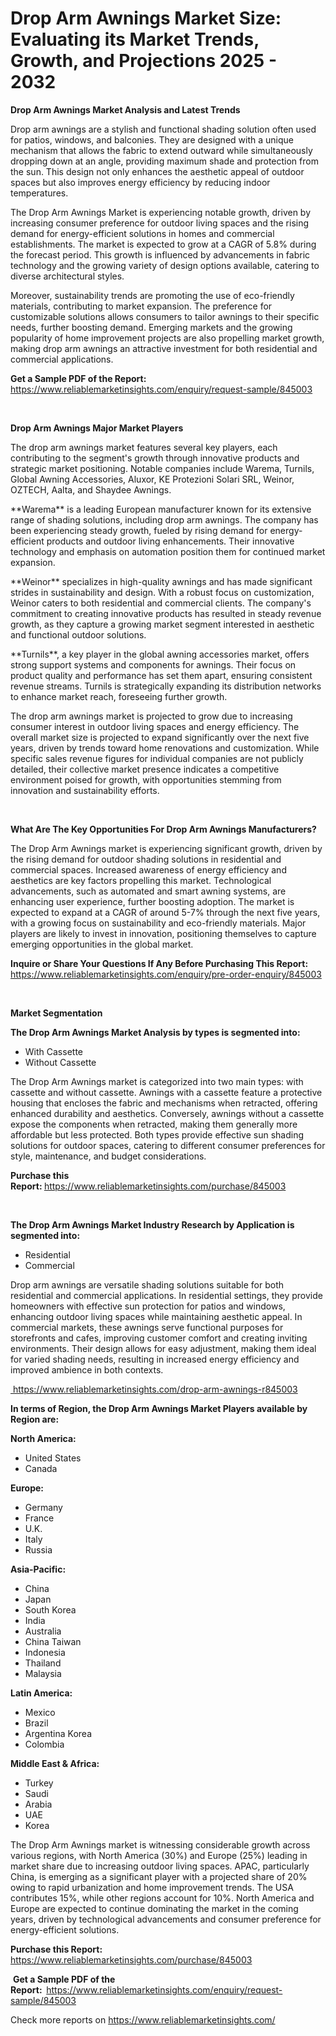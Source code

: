 <p><h1>Drop Arm Awnings Market Size: Evaluating its Market Trends, Growth, and Projections 2025 - 2032</h1></p><p><strong>Drop Arm Awnings Market Analysis and Latest Trends</strong></p>
<p><p>Drop arm awnings are a stylish and functional shading solution often used for patios, windows, and balconies. They are designed with a unique mechanism that allows the fabric to extend outward while simultaneously dropping down at an angle, providing maximum shade and protection from the sun. This design not only enhances the aesthetic appeal of outdoor spaces but also improves energy efficiency by reducing indoor temperatures.</p><p>The Drop Arm Awnings Market is experiencing notable growth, driven by increasing consumer preference for outdoor living spaces and the rising demand for energy-efficient solutions in homes and commercial establishments. The market is expected to grow at a CAGR of 5.8% during the forecast period. This growth is influenced by advancements in fabric technology and the growing variety of design options available, catering to diverse architectural styles. </p><p>Moreover, sustainability trends are promoting the use of eco-friendly materials, contributing to market expansion. The preference for customizable solutions allows consumers to tailor awnings to their specific needs, further boosting demand. Emerging markets and the growing popularity of home improvement projects are also propelling market growth, making drop arm awnings an attractive investment for both residential and commercial applications.</p></p>
<p><strong>Get a Sample PDF of the Report:&nbsp;</strong> <a href="https://www.reliablemarketinsights.com/enquiry/request-sample/845003?utm_campaign=2538&utm_medium=2&utm_source=Github&utm_content=ia&utm_term=10042025&utm_id=drop-arm-awnings">https://www.reliablemarketinsights.com/enquiry/request-sample/845003</a></p>
<p>&nbsp;</p>
<p><strong>Drop Arm Awnings Major Market Players</strong></p>
<p><p>The drop arm awnings market features several key players, each contributing to the segment's growth through innovative products and strategic market positioning. Notable companies include Warema, Turnils, Global Awning Accessories, Aluxor, KE Protezioni Solari SRL, Weinor, OZTECH, Aalta, and Shaydee Awnings.</p><p>**Warema** is a leading European manufacturer known for its extensive range of shading solutions, including drop arm awnings. The company has been experiencing steady growth, fueled by rising demand for energy-efficient products and outdoor living enhancements. Their innovative technology and emphasis on automation position them for continued market expansion.</p><p>**Weinor** specializes in high-quality awnings and has made significant strides in sustainability and design. With a robust focus on customization, Weinor caters to both residential and commercial clients. The company's commitment to creating innovative products has resulted in steady revenue growth, as they capture a growing market segment interested in aesthetic and functional outdoor solutions.</p><p>**Turnils**, a key player in the global awning accessories market, offers strong support systems and components for awnings. Their focus on product quality and performance has set them apart, ensuring consistent revenue streams. Turnils is strategically expanding its distribution networks to enhance market reach, foreseeing further growth.</p><p>The drop arm awnings market is projected to grow due to increasing consumer interest in outdoor living spaces and energy efficiency. The overall market size is projected to expand significantly over the next five years, driven by trends toward home renovations and customization. While specific sales revenue figures for individual companies are not publicly detailed, their collective market presence indicates a competitive environment poised for growth, with opportunities stemming from innovation and sustainability efforts.</p></p>
<p>&nbsp;</p>
<p><strong>What Are The Key Opportunities For Drop Arm Awnings Manufacturers?</strong></p>
<p><p>The Drop Arm Awnings market is experiencing significant growth, driven by the rising demand for outdoor shading solutions in residential and commercial spaces. Increased awareness of energy efficiency and aesthetics are key factors propelling this market. Technological advancements, such as automated and smart awning systems, are enhancing user experience, further boosting adoption. The market is expected to expand at a CAGR of around 5-7% through the next five years, with a growing focus on sustainability and eco-friendly materials. Major players are likely to invest in innovation, positioning themselves to capture emerging opportunities in the global market.</p></p>
<p><strong>Inquire or Share Your Questions If Any Before Purchasing This Report:</strong> <a href="https://www.reliablemarketinsights.com/enquiry/pre-order-enquiry/845003?utm_campaign=2538&utm_medium=2&utm_source=Github&utm_content=ia&utm_term=10042025&utm_id=drop-arm-awnings">https://www.reliablemarketinsights.com/enquiry/pre-order-enquiry/845003</a></p>
<p>&nbsp;</p>
<p><strong>Market Segmentation</strong></p>
<p><strong>The Drop Arm Awnings Market Analysis by types is segmented into:</strong></p>
<p><ul><li>With Cassette</li><li>Without Cassette</li></ul></p>
<p><p>The Drop Arm Awnings market is categorized into two main types: with cassette and without cassette. Awnings with a cassette feature a protective housing that encloses the fabric and mechanisms when retracted, offering enhanced durability and aesthetics. Conversely, awnings without a cassette expose the components when retracted, making them generally more affordable but less protected. Both types provide effective sun shading solutions for outdoor spaces, catering to different consumer preferences for style, maintenance, and budget considerations.</p></p>
<p><strong>Purchase this Report:&nbsp;</strong><a href="https://www.reliablemarketinsights.com/purchase/845003?utm_campaign=2538&utm_medium=2&utm_source=Github&utm_content=ia&utm_term=10042025&utm_id=drop-arm-awnings">https://www.reliablemarketinsights.com/purchase/845003</a></p>
<p>&nbsp;</p>
<p><strong>The Drop Arm Awnings Market Industry Research by Application is segmented into:</strong></p>
<p><ul><li>Residential</li><li>Commercial</li></ul></p>
<p><p>Drop arm awnings are versatile shading solutions suitable for both residential and commercial applications. In residential settings, they provide homeowners with effective sun protection for patios and windows, enhancing outdoor living spaces while maintaining aesthetic appeal. In commercial markets, these awnings serve functional purposes for storefronts and cafes, improving customer comfort and creating inviting environments. Their design allows for easy adjustment, making them ideal for varied shading needs, resulting in increased energy efficiency and improved ambience in both contexts.</p></p>
<p><a href="https://www.reliablemarketinsights.com/drop-arm-awnings-r845003?utm_campaign=2538&utm_medium=2&utm_source=Github&utm_content=ia&utm_term=10042025&utm_id=drop-arm-awnings">&nbsp;https://www.reliablemarketinsights.com/drop-arm-awnings-r845003</a></p>
<p><strong>In terms of Region, the Drop Arm Awnings Market Players available by Region are:</strong></p>
<p>
    <p> <strong> North America: </strong>
        <ul>
            <li>United States</li>
            <li>Canada</li>
        </ul>
        </p> 
    <p> <strong> Europe: </strong>
        <ul>
            <li>Germany</li>
            <li>France</li>
            <li>U.K.</li>
            <li>Italy</li>
            <li>Russia</li>
        </ul>
        </p> 
    <p> <strong> Asia-Pacific: </strong>
        <ul>
            <li>China</li>
            <li>Japan</li>
            <li>South Korea</li>
            <li>India</li>
            <li>Australia</li>
            <li>China Taiwan</li>
            <li>Indonesia</li>
            <li>Thailand</li>
            <li>Malaysia</li>
        </ul>
        </p> 
    <p> <strong> Latin America: </strong>
        <ul>
            <li>Mexico</li>
            <li>Brazil</li>
            <li>Argentina Korea</li>
            <li>Colombia</li>
        </ul>
        </p> 
    <p> <strong> Middle East & Africa: </strong>
        <ul>
            <li>Turkey</li>
            <li>Saudi</li>
            <li>Arabia</li>
            <li>UAE</li>
            <li>Korea</li>
        </ul>
    </p>
    </p>
<p><p>The Drop Arm Awnings market is witnessing considerable growth across various regions, with North America (30%) and Europe (25%) leading in market share due to increasing outdoor living spaces. APAC, particularly China, is emerging as a significant player with a projected share of 20% owing to rapid urbanization and home improvement trends. The USA contributes 15%, while other regions account for 10%. North America and Europe are expected to continue dominating the market in the coming years, driven by technological advancements and consumer preference for energy-efficient solutions.</p></p>
<p><strong>Purchase this Report: </strong><a href="https://www.reliablemarketinsights.com/purchase/845003?utm_campaign=2538&utm_medium=2&utm_source=Github&utm_content=ia&utm_term=10042025&utm_id=drop-arm-awnings">https://www.reliablemarketinsights.com/purchase/845003</a></p>
<p>&nbsp;<strong>Get a Sample PDF of the Report:&nbsp;&nbsp;</strong><a href="https://www.reliablemarketinsights.com/enquiry/request-sample/845003?utm_campaign=2538&utm_medium=2&utm_source=Github&utm_content=ia&utm_term=10042025&utm_id=drop-arm-awnings">https://www.reliablemarketinsights.com/enquiry/request-sample/845003</a></p>
<p><strong></strong></p>
<p>Check more reports on <a href="https://www.reliablemarketinsights.com/?utm_campaign=2538&utm_medium=2&utm_source=Github&utm_content=ia&utm_term=10042025&utm_id=drop-arm-awnings">https://www.reliablemarketinsights.com/</a></p>